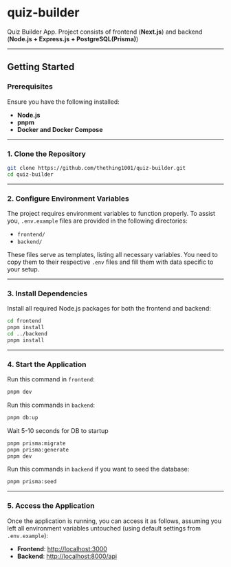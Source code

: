 # quiz-builder

Quiz Builder App. Project consists of frontend (**Next.js**) and backend (**Node.js + Express.js + PostgreSQL(Prisma)**)

---

## **Getting Started**

### **Prerequisites**

Ensure you have the following installed:

- **Node.js**
- **pnpm**
- **Docker and Docker Compose**

---

### **1. Clone the Repository**

```bash
git clone https://github.com/thething1001/quiz-builder.git
cd quiz-builder
```

---

### **2. Configure Environment Variables**

The project requires environment variables to function properly. To assist you, `.env.example` files are provided in the following directories:

- `frontend/`
- `backend/`

These files serve as templates, listing all necessary variables. You need to copy them to their respective `.env` files and fill them with data specific to your setup.

---

### **3. Install Dependencies**

Install all required Node.js packages for both the frontend and backend:

```bash
cd frontend
pnpm install
cd ../backend
pnpm install
```

---

### **4. Start the Application**

Run this command in `frontend`:

```bash
pnpm dev
```

Run this commands in `backend`:

```bash
pnpm db:up
```

Wait 5-10 seconds for DB to startup

```bash
pnpm prisma:migrate
pnpm prisma:generate
pnpm dev
```

Run this commands in `backend` if you want to seed the database:

```bash
pnpm prisma:seed
```

---

### **5. Access the Application**

Once the application is running, you can access it as follows, assuming you left all environment variables untouched (using default settings from `.env.example`):

- **Frontend**: [http://localhost:3000](http://localhost:3000)
- **Backend**: [http://localhost:8000/api](http://localhost:8000/api)
